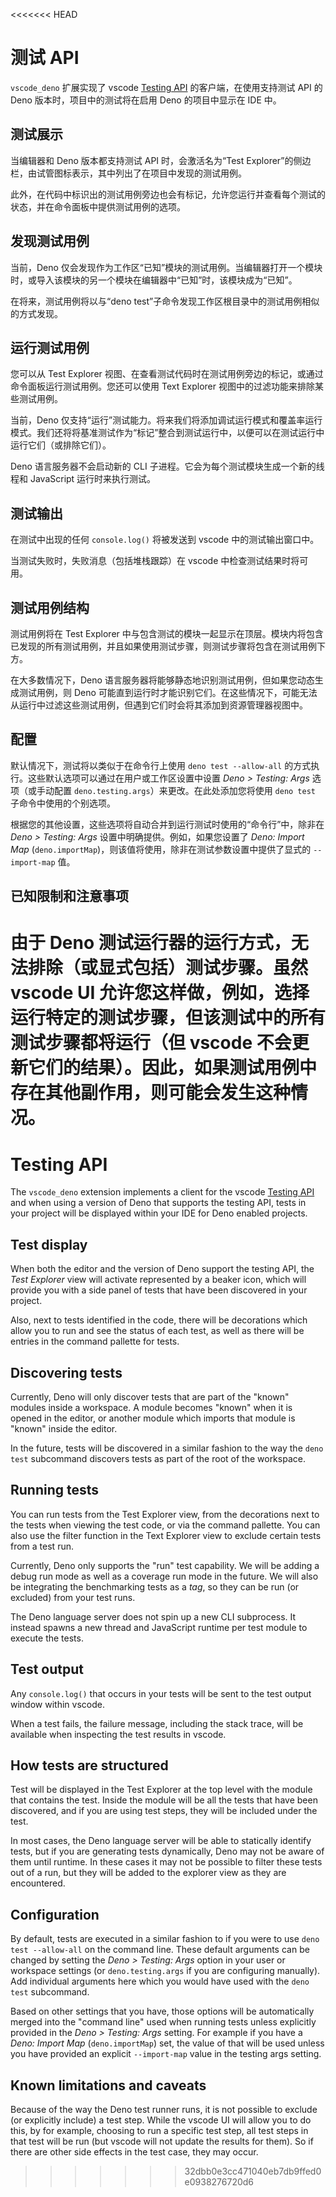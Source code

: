 <<<<<<< HEAD
# 测试 API

`vscode_deno` 扩展实现了 vscode
[Testing API](https://code.visualstudio.com/api/extension-guides/testing)
的客户端，在使用支持测试 API 的 Deno 版本时，项目中的测试将在启用 Deno
的项目中显示在 IDE 中。

## 测试展示

当编辑器和 Deno 版本都支持测试 API 时，会激活名为“Test
Explorer”的侧边栏，由试管图标表示，其中列出了在项目中发现的测试用例。

此外，在代码中标识出的测试用例旁边也会有标记，允许您运行并查看每个测试的状态，并在命令面板中提供测试用例的选项。

## 发现测试用例

当前，Deno
仅会发现作为工作区“已知”模块的测试用例。当编辑器打开一个模块时，或导入该模块的另一个模块在编辑器中“已知”时，该模块成为“已知”。

在将来，测试用例将以与“deno
test”子命令发现工作区根目录中的测试用例相似的方式发现。

## 运行测试用例

您可以从 Test Explorer
视图、在查看测试代码时在测试用例旁边的标记，或通过命令面板运行测试用例。您还可以使用
Text Explorer 视图中的过滤功能来排除某些测试用例。

当前，Deno
仅支持“运行”测试能力。将来我们将添加调试运行模式和覆盖率运行模式。我们还将将基准测试作为“标记”整合到测试运行中，以便可以在测试运行中运行它们（或排除它们）。

Deno 语言服务器不会启动新的 CLI 子进程。它会为每个测试模块生成一个新的线程和
JavaScript 运行时来执行测试。

## 测试输出

在测试中出现的任何 `console.log()` 将被发送到 vscode 中的测试输出窗口中。

当测试失败时，失败消息（包括堆栈跟踪）在 vscode 中检查测试结果时将可用。

## 测试用例结构

测试用例将在 Test Explorer
中与包含测试的模块一起显示在顶层。模块内将包含已发现的所有测试用例，并且如果使用测试步骤，则测试步骤将包含在测试用例下方。

在大多数情况下，Deno
语言服务器将能够静态地识别测试用例，但如果您动态生成测试用例，则 Deno
可能直到运行时才能识别它们。在这些情况下，可能无法从运行中过滤这些测试用例，但遇到它们时会将其添加到资源管理器视图中。

## 配置

默认情况下，测试将以类似于在命令行上使用 `deno test --allow-all`
的方式执行。这些默认选项可以通过在用户或工作区设置中设置 _Deno > Testing: Args_
选项（或手动配置 `deno.testing.args`）来更改。在此处添加您将使用 `deno test`
子命令中使用的个别选项。

根据您的其他设置，这些选项将自动合并到运行测试时使用的“命令行”中，除非在 _Deno >
Testing: Args_ 设置中明确提供。例如，如果您设置了 _Deno: Import Map_
(`deno.importMap`)，则该值将使用，除非在测试参数设置中提供了显式的
`--import-map` 值。

## 已知限制和注意事项

由于 Deno 测试运行器的运行方式，无法排除（或显式包括）测试步骤。虽然 vscode UI
允许您这样做，例如，选择运行特定的测试步骤，但该测试中的所有测试步骤都将运行（但
vscode
不会更新它们的结果）。因此，如果测试用例中存在其他副作用，则可能会发生这种情况。
=======
# Testing API

The `vscode_deno` extension implements a client for the vscode
[Testing API](https://code.visualstudio.com/api/extension-guides/testing) and
when using a version of Deno that supports the testing API, tests in your
project will be displayed within your IDE for Deno enabled projects.

## Test display

When both the editor and the version of Deno support the testing API, the _Test
Explorer_ view will activate represented by a beaker icon, which will provide
you with a side panel of tests that have been discovered in your project.

Also, next to tests identified in the code, there will be decorations which
allow you to run and see the status of each test, as well as there will be
entries in the command pallette for tests.

## Discovering tests

Currently, Deno will only discover tests that are part of the "known" modules
inside a workspace. A module becomes "known" when it is opened in the editor, or
another module which imports that module is "known" inside the editor.

In the future, tests will be discovered in a similar fashion to the way the
`deno test` subcommand discovers tests as part of the root of the workspace.

## Running tests

You can run tests from the Test Explorer view, from the decorations next to the
tests when viewing the test code, or via the command pallette. You can also use
the filter function in the Text Explorer view to exclude certain tests from a
test run.

Currently, Deno only supports the "run" test capability. We will be adding a
debug run mode as well as a coverage run mode in the future. We will also be
integrating the benchmarking tests as a _tag_, so they can be run (or excluded)
from your test runs.

The Deno language server does not spin up a new CLI subprocess. It instead
spawns a new thread and JavaScript runtime per test module to execute the tests.

## Test output

Any `console.log()` that occurs in your tests will be sent to the test output
window within vscode.

When a test fails, the failure message, including the stack trace, will be
available when inspecting the test results in vscode.

## How tests are structured

Test will be displayed in the Test Explorer at the top level with the module
that contains the test. Inside the module will be all the tests that have been
discovered, and if you are using test steps, they will be included under the
test.

In most cases, the Deno language server will be able to statically identify
tests, but if you are generating tests dynamically, Deno may not be aware of
them until runtime. In these cases it may not be possible to filter these tests
out of a run, but they will be added to the explorer view as they are
encountered.

## Configuration

By default, tests are executed in a similar fashion to if you were to use
`deno test --allow-all` on the command line. These default arguments can be
changed by setting the _Deno > Testing: Args_ option in your user or workspace
settings (or `deno.testing.args` if you are configuring manually). Add
individual arguments here which you would have used with the `deno test`
subcommand.

Based on other settings that you have, those options will be automatically
merged into the "command line" used when running tests unless explicitly
provided in the _Deno > Testing: Args_ setting. For example if you have a _Deno:
Import Map_ (`deno.importMap`) set, the value of that will be used unless you
have provided an explicit `--import-map` value in the testing args setting.

## Known limitations and caveats

Because of the way the Deno test runner runs, it is not possible to exclude (or
explicitly include) a test step. While the vscode UI will allow you to do this,
by for example, choosing to run a specific test step, all test steps in that
test will be run (but vscode will not update the results for them). So if there
are other side effects in the test case, they may occur.
>>>>>>> 32dbb0e3cc471040eb7db9ffed0e0938276720d6
